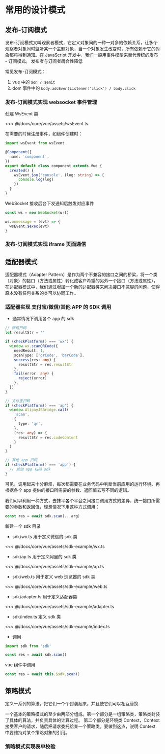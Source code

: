 # 常用的设计模式

## 发布-订阅模式

发布-订阅模式又叫观察者模式，它定义对象间的一种一对多的依赖关系，让多个观察者对象同时监听某一个主题对象，当一个对象发生改变时，所有依赖于它的对象都将得到通知。在 JavaScript 开发中，我们一般用事件模型来替代传统的发布 - 订阅模式。 发布者与订阅者耦合性降低

常见发布-订阅模式：

1. vue 中的 `$on / $emit`
2. dom 事件中的 `body.addEventListener('click') / body.click`

### 发布-订阅模式实现 websocket 事件管理

创建 WsEvent 类

<<< @/docs/core/vue/assets/wsEvent.ts

在需要的时候注册事件，如组件创建时：

```ts
import wsEvent from wsEvent

@Component({
  name: 'component',
})
export default class component extends Vue {
  created() {
    wsEvent.$on('console', (log: string) => {
      console.log(log)
    })
  }
}
```

WebSocket 接收后台下发通知后触发对应事件

```ts
const ws = new WebSocket(url)

ws.onmessage = (evt) => {
  wsEvent.$exec(evt)
}
```

### 发布-订阅模式实现 iframe 页面通信

## 适配器模式

适配器模式（Adapter Pattern）是作为两个不兼容的接口之间的桥梁，将一个类（对象）的接口（方法或属性）转化成客户希望的另外一个接口（方法或属性），在适配器模式中，我们通过增加一个新的适配器类来解决接口不兼容的问题，使得原本没有任何关系的类可以协同工作。

### 适配器实现 支付宝/微信/其他 APP 的 SDK 调用

- 通常情况下调用各个 app 的 sdk

```ts
// 微信扫码
let resultStr = ''

if (checkPlatform() === 'wx') {
  window.wx.scanQRCode({
    needResult: 1,
    scanType: ['qrCode', 'barCode'],
    success(res: any) {
      resultStr = res.resultStr
    },
    fail(error: any) {
      reject(error)
    },
  })
}

// 支付宝扫码
if (checkPlatform() === 'ap') {
  window.AlipayJSBridge.call(
    'scan',
    {
      type: 'qr',
    },
    (res: any) => {
      resultStr = res.codeContent
    }
  )
}

// 其他 app 扫码
if (checkPlatform() === 'app') {
  // 其他 app 扫码 sdk
}
```

可见，调用起来十分麻烦，每次都需要在业务代码中判断当前应用的运行环境、再根据各个 app 提供的接口所需要的参数、返回值去写不同的逻辑。

我们可以利用一种方式，去抹平各个平台之间接口调用方式的差异，统一接口所需要的参数和返回值，理想情况下用这种方式调用：

```ts
const res = await sdk.scan(...arg)
```

新建一个 sdk 目录

- sdk/wx.ts 用于定义微信的 sdk 类

<<< @/docs/core/vue/assets/sdk-example/wx.ts

- sdk/ap.ts 用于定义阿里的 sdk 类

<<< @/docs/core/vue/assets/sdk-example/ap.ts

- sdk/web.ts 用于定义 web 浏览器的 sdk 类

<<< @/docs/core/vue/assets/sdk-example/web.ts

- sdk/adapter.ts 用于定义适配器类

<<< @/docs/core/vue/assets/sdk-example/adapter.ts

- sdk/index.ts 定义 sdk 类

<<< @/docs/core/vue/assets/sdk-example/index.ts

- 调用

```ts
import sdk from 'sdk'

const res = await sdk.scan()
```

vue 组件中调用

```ts
const res = await this.$sdk.scan()
```

## 策略模式

定义一系列的算法，把它们一个个封装起来，并且使它们可以相互替换

一个基本的策略模式的至少由两部分组成。第一个部分是一组策略类，策略类封装了具体的算法，并负责具体的计算过程。 第二个部分是环境类 Context，Context 接受客户的请求，随后把请求委托给某一个策略类。要做到这点，说明 Context 中要维持对某个策略对象的引用。

### 策略模式实现表单校验
